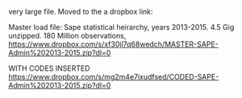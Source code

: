 
very large file. Moved to the a dropbox link:


Master load file: Sape statistical heirarchy, years 2013-2015. 4.5 Gig unzipped. 180 Million observations,
https://www.dropbox.com/s/xf30jl7q68wedch/MASTER-SAPE-Admin%202013-2015.zip?dl=0


WITH CODES INSERTED
https://www.dropbox.com/s/mg2m4e7ixudfsed/CODED-SAPE-Admin%202013-2015.zip?dl=0

